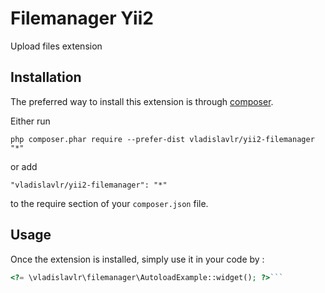 Filemanager Yii2
================
Upload files extension

Installation
------------

The preferred way to install this extension is through [composer](http://getcomposer.org/download/).

Either run

```
php composer.phar require --prefer-dist vladislavlr/yii2-filemanager "*"
```

or add

```
"vladislavlr/yii2-filemanager": "*"
```

to the require section of your `composer.json` file.


Usage
-----

Once the extension is installed, simply use it in your code by  :

```php
<?= \vladislavlr\filemanager\AutoloadExample::widget(); ?>```